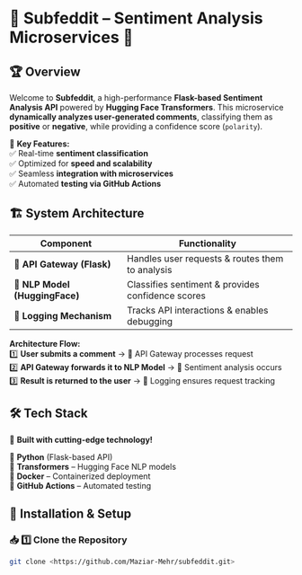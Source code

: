 # 🌟 Subfeddit – Sentiment Analysis Microservices 🚀  

## 🏆 **Overview**  
Welcome to **Subfeddit**, a high-performance **Flask-based Sentiment Analysis API** powered by **Hugging Face Transformers**. This microservice **dynamically analyzes user-generated comments**, classifying them as **positive** or **negative**, while providing a confidence score (`polarity`).  

🎯 **Key Features:**  
✅ Real-time **sentiment classification**  
✅ Optimized for **speed and scalability**  
✅ Seamless **integration with microservices**  
✅ Automated **testing via GitHub Actions**  

## 🏗️ **System Architecture**  

| Component                 | Functionality                                         |
|---------------------------|------------------------------------------------------|
| 🚀 **API Gateway (Flask)** | Handles user requests & routes them to analysis    |
| 🤖 **NLP Model (HuggingFace)** | Classifies sentiment & provides confidence scores  |
| 📜 **Logging Mechanism**  | Tracks API interactions & enables debugging         |

**Architecture Flow:**  
1️⃣ **User submits a comment** → 📡 API Gateway processes request  
2️⃣ **API Gateway forwards it to NLP Model** → 🤖 Sentiment analysis occurs  
3️⃣ **Result is returned to the user** → 📜 Logging ensures request tracking  

## 🛠️ **Tech Stack**  
🚀 **Built with cutting-edge technology!**  

🔹 **Python** (Flask-based API)  
🔹 **Transformers** – Hugging Face NLP models  
🔹 **Docker** – Containerized deployment  
🔹 **GitHub Actions** – Automated testing  

## 🚀 **Installation & Setup**  

### 📥 **1️⃣ Clone the Repository**
```bash
git clone <https://github.com/Maziar-Mehr/subfeddit.git>
